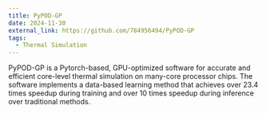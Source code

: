 ```yaml
---
title: PyPOD-GP
date: 2024-11-30
external_link: https://github.com/784956494/PyPOD-GP
tags:
  - Thermal Simulation
---
```


PyPOD-GP is a Pytorch-based, GPU-optimized software for accurate and efficient core-level thermal simulation on many-core processor chips. The software implements a data-based learning method that achieves over 23.4 times speedup during training and over 10 times speedup during inference over traditional methods.
<!--more-->
